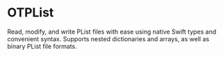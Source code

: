# OTPList
Read, modify, and write PList files with ease using native Swift types and convenient syntax. Supports nested dictionaries and arrays, as well as binary PList file formats.
